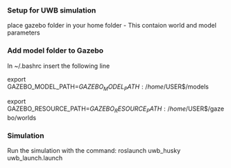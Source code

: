 ### Setup for UWB simulation
place gazebo folder in your home folder - This contaion world and model parameters

### Add model folder to Gazebo
In  ~/.bashrc insert the following line

export GAZEBO_MODEL_PATH=$GAZEBO_MODEL_PATH:/home/$USER$/models

export GAZEBO_RESOURCE_PATH=$GAZEBO_RESOURCE_PATH:/home/$USER$/gazebo/worlds

### Simulation
Run the simulation with the command:
roslaunch uwb_husky uwb_launch.launch 
